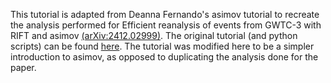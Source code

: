 This tutorial is adapted from Deanna Fernando's asimov tutorial to recreate the analysis performed for Efficient reanalysis of events from GWTC-3 with RIFT and asimov [(arXiv:2412.02999)](http://arxiv.org/abs/2412.02999). The original tutorial (and python scripts) can be found [here](https://git.ligo.org/deanna.fernando/settings/-/tree/main?ref_type=heads). The tutorial was modified here to be a simpler introduction to asimov, as opposed to duplicating the analysis done for the paper.